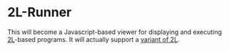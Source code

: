 # 2L-Runner

This will become a Javascript-based viewer for displaying and executing [2L][2L]-based programs.
It will actually support a [variant of 2L][2L-Variant].

[2L]: https://esolangs.org/wiki/2L
[2L-Variant]: https://github.com/erwinbonsma/BusyBeaverFinder/blob/master/README.md